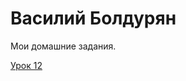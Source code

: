 

# Василий Болдурян
Мои домашние задания. 

[Урок 12](YesNoOkBye.gitHub.io/lession_12/ "Домашка 12")
